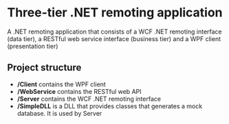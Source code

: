 # Three-tier .NET remoting application
A .NET remoting application that consists of a WCF .NET remoting interface (data tier), a RESTful web service interface (business tier) and a WPF client (presentation tier)

## Project structure
- **/Client** contains the WPF client
- **/WebService** contains the RESTful web API
- **/Server** contains the WCF .NET remoting interface
- **/SimpleDLL** is a DLL that provides classes that generates a mock database. It is used by Server

